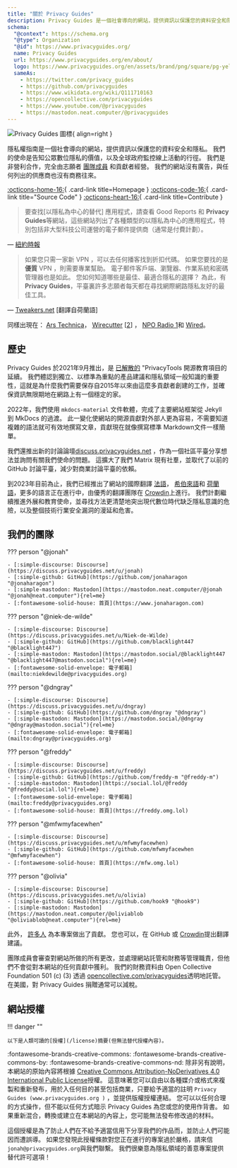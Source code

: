 ```yaml
---
title: "關於 Privacy Guides"
description: Privacy Guides 是一個社會導向的網站，提供資訊以保護您的資料安全和隱私。
schema:
  "@context": https://schema.org
  "@type": Organization
  "@id": https://www.privacyguides.org/
  name: Privacy Guides
  url: https://www.privacyguides.org/en/about/
  logo: https://www.privacyguides.org/en/assets/brand/png/square/pg-yellow.png
  sameAs:
    - https://twitter.com/privacy_guides
    - https://github.com/privacyguides
    - https://www.wikidata.org/wiki/Q111710163
    - https://opencollective.com/privacyguides
    - https://www.youtube.com/@privacyguides
    - https://mastodon.neat.computer/@privacyguides
---
```


![Privacy Guides 圖標](../assets/brand/PNG/Square/pg-yellow.png){ align=right }

隱私權指南是一個社會導向的網站，提供資訊以保護您的資料安全和隱私。 我們的使命是告知公眾數位隱私的價值，以及全球政府監控線上活動的行徑。 我們是非營利合作，完全由志願者 [團隊成員](https://discuss.privacyguides.net/g/team) 和貢獻者經營。 我們的網站沒有廣告，與任何列出的供應商也沒有商務往來。

[:octicons-home-16:](https://www.privacyguides.org/){ .card-link title=Homepage }
[:octicons-code-16:](https://github.com/privacyguides/privacyguides.org){ .card-link title="Source Code" }
[:octicons-heart-16:](donate.md){ .card-link title=Contribute }

> 要查找[以隱私為中心的替代] 應用程式，請查看 Good Reports 和 **Privacy Guides**等網站，這些網站列出了各種類型的以隱私為中心的應用程式，特別包括非大型科技公司運營的電子郵件提供商（通常是付費計劃）。

— [紐約時報](https://www.nytimes.com/wirecutter/guides/online-security-social-media-privacy/)

> 如果您只需一家新 VPN ，可以去任何播客找到折扣代碼。 如果您要找的是 **優質** VPN ，則需要專業幫助。 電子郵件客戶端、瀏覽器、作業系統和密碼管理器也是如此。 您如何知道哪些是最佳、最適合隱私的選擇？ 為此，有 **Privacy Guides**，平臺裏許多志願者每天都在尋找網際網路隱私友好的最佳工具。

— [Tweakers.net](https://tweakers.net/reviews/10568/op-zoek-naar-privacyvriendelijke-tools-niek-de-wilde-van-privacy-guides.html) [翻譯自荷蘭語]

同樣出現在： [Ars Technica](https://arstechnica.com/gadgets/2022/02/is-firefox-ok/)， [Wirecutter](https://www.nytimes.com/wirecutter/guides/practical-guide-to-securing-windows-pc/) [[2](https://www.nytimes.com/wirecutter/guides/practical-guide-to-securing-your-mac/)] ， [NPO Radio 1](https://www.nporadio1.nl/nieuws/binnenland/8eaff3a2-8b29-4f63-9b74-36d2b28b1fe1/ooit-online-eens-wat-doms-geplaatst-ga-jezelf-eens-googlen-en-kijk-dan-wat-je-tegenkomt)和 [Wired](https://www.wired.com/story/firefox-mozilla-2022/)。

## 歷史

Privacy Guides 於2021年9月推出，是 [已解散的](privacytools.md) "PrivacyTools 開源教育項目的延續。 我們體認到獨立、以標準為重點的產品建議和隱私領域一般知識的重要性，這就是為什麼我們需要保存自2015年以來由這麼多貢獻者創建的工作，並確保資訊無限期地在網路上有一個穩定的家。

2022年，我們使用 `mkdocs-material` 文件軟體，完成了主要網站框架從 Jekyll 到 MkDocs 的過渡。 此一變化使網站的開源貢獻對外部人更為容易，不需要知道複雜的語法就可有效地撰寫文章，貢獻現在就像撰寫標準 Markdown文件一樣簡單。

我們還推出新的討論論壇[discuss.privacyguides.net](https://discuss.privacyguides.net/) ，作為一個社區平臺分享想法並詢問有關我們使命的問題。 這擴大了我們 Matrix 現有社羣，並取代了以前的 GitHub 討論平臺，減少對商業討論平臺的依賴。

到2023年目前為止，我們已經推出了網站的國際翻譯 [法語](/fr/)， [希伯來語](/he/)和 [荷蘭語](/nl/)，更多的語言正在進行中，由優秀的翻譯團隊在 [Crowdin](https://crowdin.com/project/privacyguides)上進行。 我們計劃繼續推進外展和教育使命，並尋找方法更清楚地突出現代數位時代缺乏隱私意識的危險，以及整個技術行業安全漏洞的漫延和危害。

## 我們的團隊

??? person "@jonah"

    - [:simple-discourse: Discourse](https://discuss.privacyguides.net/u/jonah)
    - [:simple-github: GitHub](https://github.com/jonaharagon "@jonaharagon")
    - [:simple-mastodon: Mastodon](https://mastodon.neat.computer/@jonah "@jonah@neat.computer"){rel=me}
    - [:fontawesome-solid-house: 首頁](https://www.jonaharagon.com)

??? person "@niek-de-wilde"

    - [:simple-discourse: Discourse](https://discuss.privacyguides.net/u/Niek-de-Wilde)
    - [:simple-github: GitHub](https://github.com/blacklight447 "@blacklight447")
    - [:simple-mastodon: Mastodon](https://mastodon.social/@blacklight447 "@blacklight447@mastodon.social"){rel=me}
    - [:fontawesome-solid-envelope: 電子郵箱](mailto:niekdewilde@privacyguides.org)

??? person "@dngray"

    - [:simple-discourse: Discourse](https://discuss.privacyguides.net/u/dngray)
    - [:simple-github: GitHub](https://github.com/dngray "@dngray")
    - [:simple-mastodon: Mastodon](https://mastodon.social/@dngray "@dngray@mastodon.social"){rel=me}
    - [:fontawesome-solid-envelope: 電子郵箱](mailto:dngray@privacyguides.org)

??? person "@freddy"

    - [:simple-discourse: Discourse](https://discuss.privacyguides.net/u/freddy)
    - [:simple-github: GitHub](https://github.com/freddy-m "@freddy-m")
    - [:simple-mastodon: Mastodon](https://social.lol/@freddy "@freddy@social.lol"){rel=me}
    - [:fontawesome-solid-envelope: 電子郵箱](mailto:freddy@privacyguides.org)
    - [:fontawesome-solid-house: 首頁](https://freddy.omg.lol)

??? person "@mfwmyfacewhen"

    - [:simple-discourse: Discourse](https://discuss.privacyguides.net/u/mfwmyfacewhen)
    - [:simple-github: GitHub](https://github.com/mfwmyfacewhen "@mfwmyfacewhen")
    - [:fontawesome-solid-house: 首頁](https://mfw.omg.lol)

??? person "@olivia"

    - [:simple-discourse: Discourse](https://discuss.privacyguides.net/u/olivia)
    - [:simple-github: GitHub](https://github.com/hook9 "@hook9")
    - [:simple-mastodon: Mastodon](https://mastodon.neat.computer/@oliviablob "@oliviablob@neat.computer"){rel=me}

此外， [許多人](https://github.com/privacyguides/privacyguides.org/graphs/contributors) 為本專案做出了貢獻。 您也可以，在 GitHub 或 [Crowdin](https://crowdin.com/project/privacyguides)提出翻譯建議。

團隊成員會審查對網站所做的所有更改，並處理網站託管和財務等管理職責，但他們不會從對本網站的任何貢獻中獲利。 我們的財務資料由 Open Collective Foundation 501 (c) (3) 透過 [opencollective.com/privacyguides](https://opencollective.com/privacyguides)透明地託管。 在美國，對 Privacy Guides 捐贈通常可以減稅。

## 網站授權

!!! danger ""

    以下是人類可讀的[授權](/license)摘要(但無法替代授權內容)。

:fontawesome-brands-creative-commons: :fontawesome-brands-creative-commons-by: :fontawesome-brands-creative-commons-nd: 除非另有說明，本網站的原始內容將根據 [Creative Commons Attribution-NoDerivatives 4.0 International Public License](https://github.com/privacyguides/privacyguides.org/blob/main/LICENSE)授權。 這意味著您可以自由以各種媒介或格式來複製和重新發布，用於入任何目的甚至包括商業，只要給予適當的註明 `Privacy Guides (www.privacyguides.org )` ，並提供版權授權連結。 您可以以任何合理的方式操作，但不能以任何方式暗示 Privacy Guides 為您或您的使用作背書。 如果重新混合，轉換或建立在本網站的內容上，您可能無法發布修改過的材料。

這個授權是為了防止人們在不給予適當信用下分享我們的作品而，並防止人們可能因而遭誤導。 如果您發現此授權條款對您正在進行的專案過於嚴格，請來信`jonah@privacyguides.org`與我們聯繫。 我們很樂意為隱私領域的善意專案提供替代許可選項！
